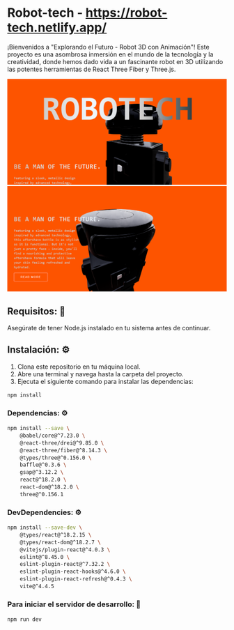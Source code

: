 # Robot-tech - https://robot-tech.netlify.app/
¡Bienvenidos a "Explorando el Futuro - Robot 3D con Animación"! Este proyecto es una asombrosa inmersión en el mundo de la tecnología y la creatividad, donde hemos dado vida a un fascinante robot en 3D utilizando las potentes herramientas de React Three Fiber y Three.js.

![Imagen de muestra del proyecto](https://github.com/srpollin1/robot-tech/blob/main/robot-tech-preview-1.png)
![Imagen de muestra del proyecto](https://github.com/srpollin1/robot-tech/blob/main/robot-tech-preview-2.png)

## Requisitos: 📝

Asegúrate de tener Node.js instalado en tu sistema antes de continuar.

## Instalación: ⚙️

1. Clona este repositorio en tu máquina local.
2. Abre una terminal y navega hasta la carpeta del proyecto.
3. Ejecuta el siguiente comando para instalar las dependencias:

```bash
npm install
```

### Dependencias: ⚙️

```bash
npm install --save \
    @babel/core@^7.23.0 \
    @react-three/drei@^9.85.0 \
    @react-three/fiber@^8.14.3 \
    @types/three@^0.156.0 \
    baffle@^0.3.6 \
    gsap@^3.12.2 \
    react@^18.2.0 \
    react-dom@^18.2.0 \
    three@^0.156.1
```

### DevDependencies: ⚙️

```bash
npm install --save-dev \
    @types/react@^18.2.15 \
    @types/react-dom@^18.2.7 \
    @vitejs/plugin-react@^4.0.3 \
    eslint@^8.45.0 \
    eslint-plugin-react@^7.32.2 \
    eslint-plugin-react-hooks@^4.6.0 \
    eslint-plugin-react-refresh@^0.4.3 \
    vite@^4.4.5
```

### Para iniciar el servidor de desarrollo: 🚀
```bash
npm run dev
```
